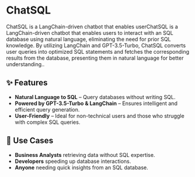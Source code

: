 # **ChatSQL**

ChatSQL is a LangChain-driven chatbot that enables userChatSQL is a LangChain-driven chatbot that enables users to interact with an SQL database using natural language, eliminating the need for prior SQL knowledge. By utilizing LangChain and GPT-3.5-Turbo, ChatSQL converts user queries into optimized SQL statements and fetches the corresponding results from the database, presenting them in natural language for better understanding..

## ✨ **Features**
- **Natural Language to SQL** – Query databases without writing SQL.
- **Powered by GPT-3.5-Turbo & LangChain** – Ensures intelligent and efficient query generation.
- **User-Friendly** – Ideal for non-technical users and those who struggle with complex SQL queries.

## 🚀 **Use Cases**
- **Business Analysts** retrieving data without SQL expertise.
- **Developers** speeding up database interactions.
- **Anyone** needing quick insights from an SQL database.
```` ▋
